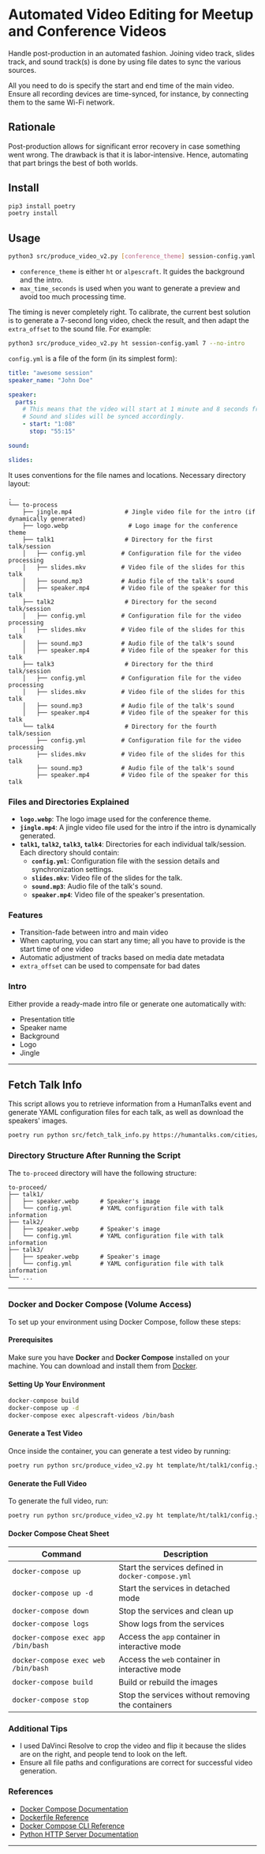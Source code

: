# Automated Video Editing for Meetup and Conference Videos

Handle post-production in an automated fashion. Joining video track, slides track, and sound track(s) is done by using
file dates to sync the various sources.

All you need to do is specify the start and end time of the main video. Ensure all recording devices are time-synced,
for instance, by connecting them to the same Wi-Fi network.

## Rationale

Post-production allows for significant error recovery in case something went wrong. The drawback is that it is
labor-intensive. Hence, automating that part brings the best of both worlds.

## Install

```sh
pip3 install poetry
poetry install
```

## Usage

```sh
python3 src/produce_video_v2.py [conference_theme] session-config.yaml [max time seconds] <--no-intro>
```

- `conference_theme` is either `ht` or `alpescraft`. It guides the background and the intro.
- `max_time_seconds` is used when you want to generate a preview and avoid too much processing time.

The timing is never completely right. To calibrate, the current best solution is to generate a 7-second long video,
check the result, and then adapt the `extra_offset` to the sound file. For example:

```sh
python3 src/produce_video_v2.py ht session-config.yaml 7 --no-intro
```

`config.yml` is a file of the form (in its simplest form):

```yaml
title: "awesome session"
speaker_name: "John Doe"

speaker:
  parts:
    # This means that the video will start at 1 minute and 8 seconds from the start of the speaker video. 
    # Sound and slides will be synced accordingly. 
    - start: "1:08"
      stop: "55:15"

sound:

slides:
```

It uses conventions for the file names and locations. Necessary directory layout:

```
.
└── to-process
    ├── jingle.mp4               # Jingle video file for the intro (if dynamically generated)
    ├── logo.webp                 # Logo image for the conference theme
    ├── talk1                    # Directory for the first talk/session
    │   ├── config.yml          # Configuration file for the video processing
    │   ├── slides.mkv          # Video file of the slides for this talk
    │   ├── sound.mp3           # Audio file of the talk's sound
    │   ├── speaker.mp4         # Video file of the speaker for this talk
    ├── talk2                    # Directory for the second talk/session
    │   ├── config.yml          # Configuration file for the video processing
    │   ├── slides.mkv          # Video file of the slides for this talk
    │   ├── sound.mp3           # Audio file of the talk's sound
    │   ├── speaker.mp4         # Video file of the speaker for this talk
    ├── talk3                    # Directory for the third talk/session
    │   ├── config.yml          # Configuration file for the video processing
    │   ├── slides.mkv          # Video file of the slides for this talk
    │   ├── sound.mp3           # Audio file of the talk's sound
    │   ├── speaker.mp4         # Video file of the speaker for this talk
    └── talk4                    # Directory for the fourth talk/session
        ├── config.yml          # Configuration file for the video processing
        ├── slides.mkv          # Video file of the slides for this talk
        ├── sound.mp3           # Audio file of the talk's sound
        ├── speaker.mp4         # Video file of the speaker for this talk

```

### Files and Directories Explained

- **`logo.webp`**: The logo image used for the conference theme.
- **`jingle.mp4`**: A jingle video file used for the intro if the intro is dynamically generated.
- **`talk1`, `talk2`, `talk3`, `talk4`**: Directories for each individual talk/session. Each directory should contain:
  - **`config.yml`**: Configuration file with the session details and synchronization settings.
  - **`slides.mkv`**: Video file of the slides for the talk.
  - **`sound.mp3`**: Audio file of the talk's sound.
  - **`speaker.mp4`**: Video file of the speaker's presentation.

### Features

- Transition-fade between intro and main video
- When capturing, you can start any time; all you have to provide is the start time of one video
- Automatic adjustment of tracks based on media date metadata
- `extra_offset` can be used to compensate for bad dates

### Intro

Either provide a ready-made intro file or generate one automatically with:

- Presentation title
- Speaker name
- Background
- Logo
- Jingle

---

## Fetch Talk Info

This script allows you to retrieve information from a HumanTalks event and generate YAML configuration files for each talk, as well as download the speakers' images.

```bash
poetry run python src/fetch_talk_info.py https://humantalks.com/cities/grenoble/events/609
```

### Directory Structure After Running the Script

The `to-proceed` directory will have the following structure:

```
to-proceed/
├── talk1/
│   ├── speaker.webp      # Speaker's image
│   └── config.yml        # YAML configuration file with talk information
├── talk2/
│   ├── speaker.webp      # Speaker's image
│   └── config.yml        # YAML configuration file with talk information
├── talk3/
│   ├── speaker.webp      # Speaker's image
│   └── config.yml        # YAML configuration file with talk information
└── ...

```

---

### Docker and Docker Compose (Volume Access)

To set up your environment using Docker Compose, follow these steps:

#### Prerequisites

Make sure you have **Docker** and **Docker Compose** installed on your machine. You can download and install them
from [Docker](https://www.docker.com/get-started).

#### Setting Up Your Environment

```sh
docker-compose build
docker-compose up -d
docker-compose exec alpescraft-videos /bin/bash
```

#### Generate a Test Video

Once inside the container, you can generate a test video by running:

```sh
poetry run python src/produce_video_v2.py ht template/ht/talk1/config.yml 7 --no-intro
```

#### Generate the Full Video

To generate the full video, run:

```sh
poetry run python src/produce_video_v2.py ht template/ht/talk1/config.yml
```

#### Docker Compose Cheat Sheet

| Command                             | Description                                        |
|-------------------------------------|----------------------------------------------------|
| `docker-compose up`                 | Start the services defined in `docker-compose.yml` |
| `docker-compose up -d`              | Start the services in detached mode                |
| `docker-compose down`               | Stop the services and clean up                     |
| `docker-compose logs`               | Show logs from the services                        |
| `docker-compose exec app /bin/bash` | Access the `app` container in interactive mode     |
| `docker-compose exec web /bin/bash` | Access the `web` container in interactive mode     |
| `docker-compose build`              | Build or rebuild the images                        |
| `docker-compose stop`               | Stop the services without removing the containers  |

### Additional Tips

- I used DaVinci Resolve to crop the video and flip it because the slides are on the right, and people tend to look on
  the left.
- Ensure all file paths and configurations are correct for successful video generation.

### References

- [Docker Compose Documentation](https://docs.docker.com/compose/)
- [Dockerfile Reference](https://docs.docker.com/engine/reference/builder/)
- [Docker Compose CLI Reference](https://docs.docker.com/compose/cli-command/)
- [Python HTTP Server Documentation](https://docs.python.org/3/library/http.server.html)

---

